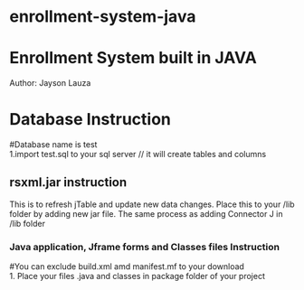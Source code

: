 # enrollment-system-java
<h1>Enrollment System built in JAVA</h1>
Author: Jayson Lauza

<h1>Database Instruction</h1>
#Database name is test<br/>
1.import test.sql to your sql server // it will create tables and columns<br/>

<h2>rsxml.jar instruction</h2>
This is to refresh jTable and update new data changes. Place this to your /lib folder by adding new jar file. The same process as adding Connector J in /lib folder

<h3>Java application, Jframe forms and Classes files Instruction</h3>
#You can exclude build.xml amd manifest.mf to your download<br/>
1. Place your files .java and classes in package folder of your project<br/>
